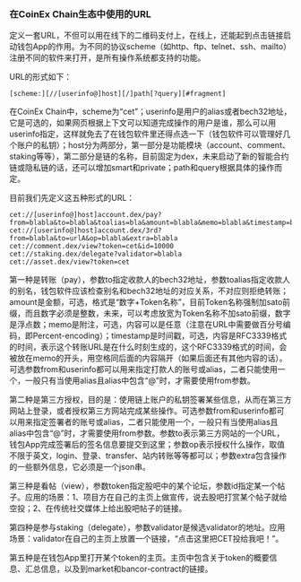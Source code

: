 ### 在CoinEx Chain生态中使用的URL



定义一套URL，不但可以用在线下的二维码支付上，在线上，还能起到点击链接启动钱包App的作用。为不同的协议scheme（如http、ftp、telnet、ssh、mailto）注册不同的软件来打开，是所有操作系统都支持的功能。

URL的形式如下：

```
[scheme:][//[userinfo@]host][/]path[?query][#fragment]
```

在CoinEx Chain中，scheme为“cet”；userinfo是用户的alias或者bech32地址，它是可选的，如果网页根据上下文可以知道完成操作的用户是谁，那么可以用userinfo指定，这样就免去了在钱包软件里还得点选一下（钱包软件可以管理好几个账户的私钥）；host分为两部分，第一部分是功能模块（account、comment、staking等等），第二部分是链的名称，目前固定为dex，未来启动了新的智能合约链或隐私链的话，还可以增加smart和private；path和query根据具体的操作而定。

目前我们先定义这五种形式的URL：

```
cet://[userinfo@]host]account.dex/pay?from=blabla&to=blabla&toalias=bla&amount=blabla&memo=blabla&timestamp=blabla
cet://[userinfo@]host]account.dex/3rd?from=blabla&to=urlA&op=blabla&extra=blabla
cet://comment.dex/view?token=cet&id=10000
cet://staking.dex/delegate?validator=blabla
cet://asset.dex/view?token=cet

```

第一种是转账（pay），参数to指定收款人的bech32地址，参数toalias指定收款人的别名，钱包软件应该检查别名和bech32地址的对应关系，不对应则拒绝转账；amount是金额，可选，格式是“数字+Token名称”，目前Token名称强制加sato前缀，而且数字必须是整数，未来，可以考虑放宽为Token名称不加sato前缀，数字是浮点数；memo是附注，可选，内容可以是任意（注意在URL中需要做百分号编码，即Percent-encoding）；timestamp是时间戳，可选，内容是RFC3339格式的时间，表示这个转账URL是在什么时刻生成的，这个RFC3339格式的时间，会被放在memo的开头，用空格同后面的内容隔开（如果后面还有其他内容的话）。可选参数from和userinfo都可以用来指定打款人的账号或alias，二者只能使用一个，一般只有当使用alias且alias中包含“@”时，才需要使用from参数。

第二种是第三方授权，目的是：使用链上账户的私钥签署某些信息，从而在第三方网站上登录，或者授权第三方网站完成某些操作。可选参数from和userinfo都可以用来指定签署者的账号或alias，二者只能使用一个，一般只有当使用alias且alias中包含“@”时，才需要使用from参数。参数to表示第三方网站的一个URL，钱包App完成签署后的签名信息要提交到这里；参数op表示授权什么操作，取值不限于英文，login、登录、transfer、站内转账等等都可以；参数extra包含操作的一些额外信息，它必须是一个json串。

第三种是看帖（view），参数token指定股吧中的某个论坛，参数id指定某一个帖子。应用的场景：1、项目方在自己的主页上做宣传，说去股吧打赏某个帖子就给空投；2、在传统社交媒体上给出股吧帖子的链接。

第四种是参与staking（delegate），参数validator是候选validator的地址。应用场景：validator在自己的主页上放置一个链接，“点击这里把CET投给我吧！”。

第五种是在钱包App里打开某个token的主页。主页中包含关于token的概要信息、汇总信息，以及到market和bancor-contract的链接。

